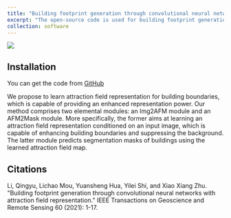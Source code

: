 ```yaml
---
title: "Building footprint generation through convolutional neural networks with attraction field representation"
excerpt: "The open-source code is used for building footprint generation."
collection: software
---
```

<img src='https://lqycrystal.github.io/qingyuli.github.io/images/afm.png'><br/>


## Installation
You can get the code from [GitHub](https://github.com/lqycrystal/AFM_building)

We propose to learn attraction field representation for building boundaries, which is capable of providing an enhanced representation power. Our method comprises two elemental modules: an Img2AFM module and an AFM2Mask module. More specifically, the former aims at learning an attraction field representation conditioned on an input image, which is capable of enhancing building boundaries and suppressing the background. The latter module predicts segmentation masks of buildings using the learned attraction field map. 


## Citations

Li, Qingyu, Lichao Mou, Yuansheng Hua, Yilei Shi, and Xiao Xiang Zhu. "Building footprint generation through convolutional neural networks with attraction field representation." IEEE Transactions on Geoscience and Remote Sensing 60 (2021): 1-17. 
